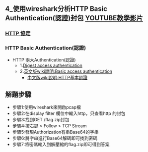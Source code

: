 ## 4_使用wireshark分析HTTP Basic Authentication(認證)封包 [YOUTUBE教學影片](https://youtu.be/IH3Q7jdDX5s)

### [HTTP 協定](https://github.com/MyFirstSecurity2020/SecurityFirst2022/blob/main/DAY1/HappyLinuxDay/3_Linux%20%E9%91%91%E8%AD%98%E5%88%86%E6%9E%90%E5%85%A5%E9%96%80/HTTP.md)

### HTTP Basic Authentication(認證)
- HTTP 兩大Authentication(認證) 
  - 1.[Digest access authentication](https://en.wikipedia.org/wiki/Digest_access_authentication)
  - 2.[英文版wiki說明:Basic access authentication](https://en.wikipedia.org/wiki/Basic_access_authentication)
    - [中文版wiki說明:HTTP基本認證](https://zh.wikipedia.org/zh-tw/HTTP%E5%9F%BA%E6%9C%AC%E8%AE%A4%E8%AF%81)


## 解題步驟
- 步驟1:使用wireshark來開啟pcap檔
- 步驟2:在display filter 欄位中輸入http，只查看http 的封包
- 步驟3:找到GET /flag.zip封包 
- 步驟4:按右鍵 > Follow > TCP Stream
- 步驟5:發現Authorization有串Base64的字串
- 步驟6:將字串進行Base64解碼即可找到密碼
- 步驟7:將密碼輸入到解壓縮的flag.zip即可得到答案
